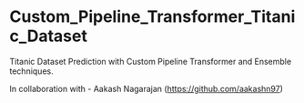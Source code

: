 # Custom_Pipeline_Transformer_Titanic_Dataset
Titanic Dataset Prediction with Custom Pipeline Transformer and Ensemble techniques.

In collaboration with - Aakash Nagarajan (https://github.com/aakashn97)
